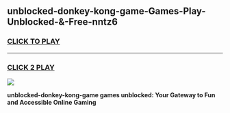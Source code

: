 
## unblocked-donkey-kong-game-Games-Play-Unblocked-&-Free-nntz6
<h3>
<a href="https://premium76.site?title=unblocked-donkey-kong-game&ref=24A">CLICK TO PLAY</a></h3>
<hr>

<h3>
<a href="https://premium76.site?title=unblocked-donkey-kong-game&ref=24A">CLICK 2 PLAY</a>
  
</h3>

<a href="https://premium76.site?title=unblocked-donkey-kong-game&ref=24A"><img src="https://clearcache.store/games.png"></a>


**unblocked-donkey-kong-game games unblocked: Your Gateway to Fun and Accessible Online Gaming**
